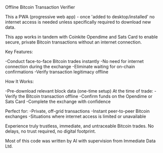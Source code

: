 Offline Bitcoin Transaction Verifier

This a PWA (progressive web app) - once 'added to desktop/installed' no internet access is needed unless specifically required to download new data.

This app works in tandem with Coinkite Opendime and Sats Card to enable secure, private Bitcoin transactions without an internet connection.

Key Features:

-Conduct face-to-face Bitcoin trades instantly
-No need for internet connection during the exchange
-Eliminate waiting for on-chain confirmations
-Verify transaction legitimacy offline

How It Works:

-Pre-download relevant block data (one-time setup)
At the time of trade:
-Verify the Bitcoin transaction offline
-Confirm funds on the Opendime or Sats Card
-Complete the exchange with confidence

Perfect for:
-Private, off-grid transactions
-Instant peer-to-peer Bitcoin exchanges
-Situations where internet access is limited or unavailable

Experience truly trustless, immediate, and untraceable Bitcoin trades. No delays, no trust required, no digital footprint.

Most of this code was written by AI with supervision from Immediate Data Ltd.
